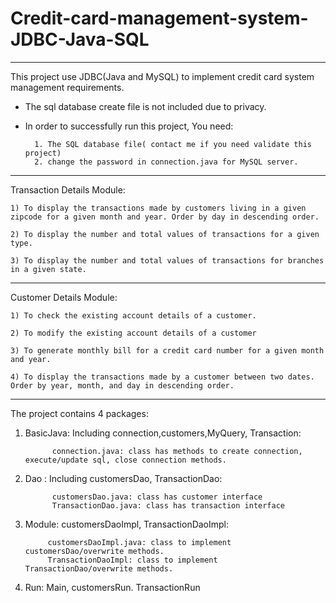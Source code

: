 # Credit-card-management-system-JDBC-Java-SQL
----------------------------------------------------------------
This project use JDBC(Java and MySQL) to implement credit card system management requirements.

* The sql database create file is not included due to privacy.
* In order to successfully run this project, You need:

        1. The SQL database file( contact me if you need validate this project)
        2. change the password in connection.java for MySQL server.


------------------------

Transaction Details Module:

    1) To display the transactions made by customers living in a given zipcode for a given month and year. Order by day in descending order.
    
    2) To display the number and total values of transactions for a given type.
    
    3) To display the number and total values of transactions for branches in a given state.
    
    

------------------------    
Customer Details Module:

    1) To check the existing account details of a customer.
    
    2) To modify the existing account details of a customer
    
    3) To generate monthly bill for a credit card number for a given month and year.
    
    4) To display the transactions made by a customer between two dates. Order by year, month, and day in descending order.



---------------------
The project contains 4 packages:

1. BasicJava: Including connection,customers,MyQuery, Transaction:

             connection.java: class has methods to create connection, execute/update sql, close connection methods. 
             
2. Dao : Including customersDao, TransactionDao:
             
             customersDao.java: class has customer interface
             TransactionDao.java: class has transaction interface
             
3. Module: customersDaoImpl, TransactionDaoImpl:
            
            customersDaoImpl.java: class to implement customersDao/overwrite methods.
            TransactionDaoImpl: class to implement TransactionDao/overwrite methods.
            
4. Run: Main, customersRun. TransactionRun
